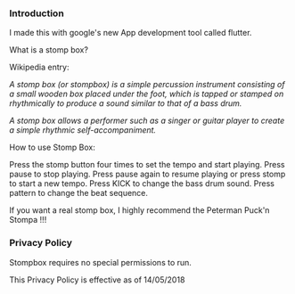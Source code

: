 ### Introduction

I made this with google's new App development tool called flutter.

What is a stomp box?

Wikipedia entry:

_A stomp box (or stompbox) is a simple percussion instrument consisting of a small wooden box placed under the foot, which is tapped or stamped on rhythmically to produce a sound similar to that of a bass drum._

_A stomp box allows a performer such as a singer or guitar player to create a simple rhythmic self-accompaniment._

How to use Stomp Box:

Press the stomp button four times to set the tempo and start playing.
Press pause to stop playing.
Press pause again to resume playing or press stomp to start a new tempo.
Press KICK to change the bass drum sound.
Press pattern to change the beat sequence.

If you want a real stomp box, I highly recommend the Peterman Puck'n Stompa !!!

### Privacy Policy [](#privacy-policy)

Stompbox requires no special permissions to run.

This Privacy Policy is effective as of 14/05/2018
